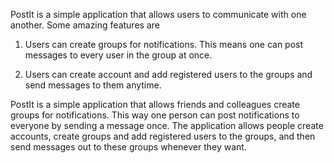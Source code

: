 PostIt is a simple application that allows users to communicate with one another. Some amazing features are

1. Users can create groups for notifications. This means one can post messages to every user in the group at once.

2. Users can create account and add registered users to the groups and send messages to them anytime.

 


PostIt is a simple application that allows friends and colleagues create
groups for notifications. This way one person can post notifications to
everyone by sending a message once. The application allows people create
accounts, create groups and add registered users to the groups, and then
send messages out to these groups whenever they want.
